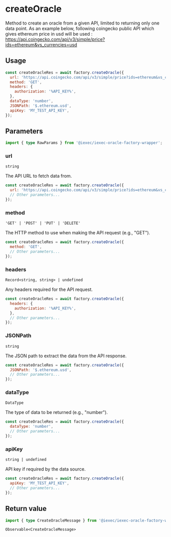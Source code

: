 # createOracle

Method to create an oracle from a given API, limited to returning only one data point.
As an example below, following coingecko public API which gives ethereum price in usd will be used : <https://api.coingecko.com/api/v3/simple/price?ids=ethereum&vs_currencies=usd>

## Usage

```js
const createOracleRes = await factory.createOracle({
  url: 'https://api.coingecko.com/api/v3/simple/price?ids=ethereum&vs_currencies=usd',
  method: 'GET',
  headers: {
    authorization: '%API_KEY%',
  },
  dataType: 'number',
  JSONPath: '$.ethereum.usd',
  apiKey: 'MY_TEST_API_KEY',
});
```

## Parameters

```ts
import { type RawParams } from '@iexec/iexec-oracle-factory-wrapper';
```

### url

`string`

The API URL to fetch data from.

```js
const createOracleRes = await factory.createOracle({
  url: 'https://api.coingecko.com/api/v3/simple/price?ids=ethereum&vs_currencies=usd',
  // Other parameters...
});
```

### method

`'GET' | 'POST' | 'PUT' | 'DELETE'`

The HTTP method to use when making the API request (e.g., "GET").

```js
const createOracleRes = await factory.createOracle({
  method: 'GET',
  // Other parameters...
});
```

### headers

`Record<string, string> | undefined`

Any headers required for the API request.

```js
const createOracleRes = await factory.createOracle({
  headers: {
    authorization: '%API_KEY%',
  },
  // Other parameters...
});
```

### JSONPath

`string`

The JSON path to extract the data from the API response.

```js
const createOracleRes = await factory.createOracle({
  JSONPath: '$.ethereum.usd',
  // Other parameters...
});
```

### dataType

`DataType`

The type of data to be returned (e.g., "number").

```js
const createOracleRes = await factory.createOracle({
  dataType: 'number',
  // Other parameters...
});
```

### apiKey

`string | undefined`

API key if required by the data source.

```js
const createOracleRes = await factory.createOracle({
  apiKey: 'MY_TEST_API_KEY',
  // Other parameters...
});
```

## Return value

```ts
import { type CreateOracleMessage } from '@iexec/iexec-oracle-factory-wrapper';
```

`Observable<CreateOracleMessage>`
